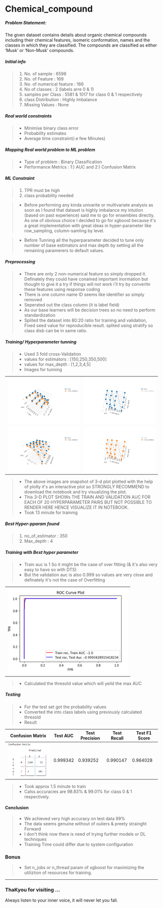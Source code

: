 # Chemical_compound
##### Problem Statement:
The given dataset contains details about organic chemical compounds including their chemical features, isomeric conformation, names and the classes in which they are classified. The compounds are classified as either ‘Musk’ or ‘Non-Musk’ compounds.

##### Initial info
>1. No. of sample            : 6598
>2. No. of Feature           : 169
>3. No. of numerical feature : 166
>3. No of classes            : 2 (labels arre 0 & 1)
>4. samples per Class  : 5581 & 1017 for class 0 & 1 respectively
>5. class Distribution : Highly Imbalance
>6. Missing Values     : None

##### Real world constraints
>* Minimise binary class error
>* Probability estimates
>* Average time constraint(i.e few Minutes)


##### Mapping Real world problem to ML problem
>* Type of problem : Binary Classification
>* Performance Metrics : 1:) AUC and 2:) Confusion Matrix
##### ML Constraint
>1.  TPR  must be high
>2.  class probability needed

>* Before performing any kinda univarite or multivariate analysis as soon as I found that dataset is highly imbalance my intution (based on past experience) said me to go for ensembles directly. As one of obvious choice I decided to go for xgboost because it's a great implementation with great ideas in hyper-parameter like row_sampling, column-samling by level.

>* Before Tunning all the hyperparameter decided to tune only number of base estimators and max depth by setting all the remaining paramerers to default values.

##### Preprocessing
>* There are only 2 non-numerical feature so simply dropped it. Definately they could have conained important inormation but thought to give it a try if things will not work i'll try by converitn these features using response coding
>* There is one column name ID seems like identifier so simply removed
>* Seperated out the class column (it is label field)
>* As our base learners will be decision trees so no need to perform standardization
>* Splited the dataset into 80:20 ratio for training and validation, Fixed seed value for reproducible result. splited using stratify so class disb can be in same ratio.

##### Training/ Hyperparameter tunning
>* Used 3 fold cross-Validation
>* values for estimators : [150,250,350,500]
>* values for max_depth  : [1,2,3,4,5]
>* Images for tunning

|||
|----|----|
|!['Reload'](https://github.com/vbrail/Chemical_compound/blob/master/images/newplot%20(1).png)|!['Reload'](https://github.com/vbrail/Chemical_compound/blob/master/images/newplot%20(2).png)|
|!['Reload'](https://github.com/vbrail/Chemical_compound/blob/master/images/newplot.png)|!['Reload'](https://github.com/vbrail/Chemical_compound/blob/master/images/newplot%20(3).png)|

>* The above images are snapshot of 3-d plot plotted with the help of plotly it's an interactive plot so STRONGLY RECOMMEND to download the notebook and try visualizing the plot.
>* This 3-D PLOT SHOWs THE TRAIN AND VALIDATION AUC FOR EACH OF 20 HYPERPARAMETER PAIRS BUT NOT POSSIBLE TO RENDER HERE HENCE VISUALIZE IT IN NOTEBOOK. 
>* Took 13 minute for trainnig
##### Best Hyper-pparam found
>1. no_of_estimator : 350
>2. Max_depth       : 4

##### Training with Best hyper parameter
>* Train auc is 1 So it might be the case of over fitting (& it's also very easy to have so with DTS)
>* But the validation auc is also 0.999 so values are very close and definately it's not the case of Overfitting


||
|--|
|!['Reload'](https://github.com/vbrail/Chemical_compound/blob/master/images/auc_curve.PNG)|

>* Calculated the thresold value which will yeild the max AUC
##### Testing
>* For the test set got the probability values
>* Converted the into class labels using previously calculated thresold
>* Result

|Confusion Matrix| Test AUC|Test Precision|Test Recall|Test F1 Score|
|----------------|---------|--------------|-----------|-------------|
|!['Reload'](https://github.com/vbrail/Chemical_compound/blob/master/images/conf_mat.PNG)|0.999342|0.939252|0.990147|0.964028|
>* Took approx 1.5 minute to train
>* Calss accuracies are 98.83% & 99.01% for class 0 & 1 respectively.

#### Conclusion
>* We achieved very high accuracy on test data 99%
>* The data seems genuine without of ouliers & preety strainght Forward
>* I don't think now there is need of trying further models or DL techniques
>* Training Time could differ due to system configuration


### Bonus
>* Set n_jobs or n_thread param of xgboost for maximizing the utiliztion of resources for training.

-----
### ThaKyou for visiting ...
Always listen to your inner voice, it will never let you fall.




